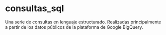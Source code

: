 # consultas_sql
Una serie de consultas en lenguaje estructurado. Realizadas principalmente a partir de los datos públicos de la plataforma de Google BigQuery.
